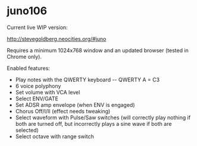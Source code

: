 # juno106

Current live WIP version:

http://stevegoldberg.neocities.org/#juno

Requires a minimum 1024x768 window and an updated browser (tested in Chrome only).

Enabled features:

* Play notes with the QWERTY keyboard -- QWERTY A = C3
* 6 voice polyphony
* Set volume with VCA level
* Select ENV/GATE
* Set ADSR amp envelope (when ENV is engaged)
* Chorus Off/I/II (effect needs tweaking)
* Select waveform with Pulse/Saw switches (will correctly play nothing if both are turned off, but incorrectly plays a sine wave if both are selected)
* Select octave with range switch
